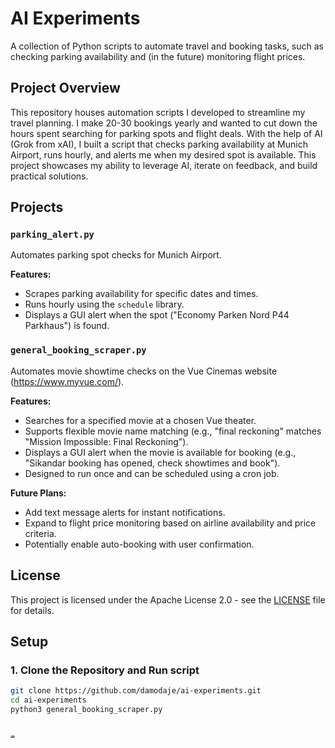 # AI Experiments

A collection of Python scripts to automate travel and booking tasks, such as checking parking availability and (in the future) monitoring flight prices.

## Project Overview

This repository houses automation scripts I developed to streamline my travel planning. I make 20-30 bookings yearly and wanted to cut down the hours spent searching for parking spots and flight deals. With the help of AI (Grok from xAI), I built a script that checks parking availability at Munich Airport, runs hourly, and alerts me when my desired spot is available. This project showcases my ability to leverage AI, iterate on feedback, and build practical solutions.



## Projects

### `parking_alert.py`
Automates parking spot checks for Munich Airport.

**Features:**
- Scrapes parking availability for specific dates and times.
- Runs hourly using the `schedule` library.
- Displays a GUI alert when the spot ("Economy Parken Nord P44 Parkhaus") is found.

### `general_booking_scraper.py`
Automates movie showtime checks on the Vue Cinemas website (https://www.myvue.com/).


**Features:**
- Searches for a specified movie at a chosen Vue theater.
- Supports flexible movie name matching (e.g., "final reckoning" matches "Mission Impossible: Final Reckoning").
- Displays a GUI alert when the movie is available for booking (e.g., "Sikandar booking has opened, check showtimes and book").
- Designed to run once and can be scheduled using a cron job.

**Future Plans:**
- Add text message alerts for instant notifications.
- Expand to flight price monitoring based on airline availability and price criteria.
- Potentially enable auto-booking with user confirmation.

## License
This project is licensed under the Apache License 2.0 - see the [LICENSE](LICENSE) file for details.

## Setup


### 1. Clone the Repository and Run script
```bash
git clone https://github.com/damodaje/ai-experiments.git
cd ai-experiments
python3 general_booking_scraper.py


=
